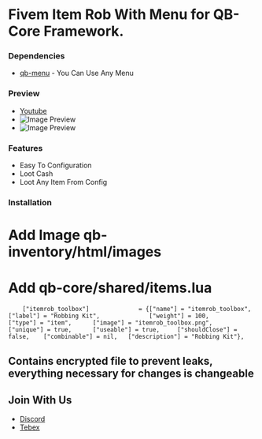 # Fivem Item Rob With Menu for QB-Core Framework.

### Dependencies
- [qb-menu](https://github.com/qbcore-framework/qb-menu) - You Can Use Any Menu


### Preview
- [Youtube](https://youtu.be/GEnwjLEttac)
- ![Image Preview](https://media.discordapp.net/attachments/1079128394320580668/1079153230681997442/image.png)
- ![Image Preview](https://media.discordapp.net/attachments/1079128394320580668/1079153506549760170/image.png)


### Features
- Easy To Configuration
- Loot Cash
- Loot Any Item From Config

### Installation

# Add Image qb-inventory/html/images

# Add qb-core/shared/items.lua
```
	["itemrob_toolbox"] 			 = {["name"] = "itemrob_toolbox", 					["label"] = "Robbing Kit", 				["weight"] = 100, 		["type"] = "item", 		["image"] = "itemrob_toolbox.png", 		["unique"] = true, 		["useable"] = true, 	["shouldClose"] = false,	["combinable"] = nil,   ["description"] = "Robbing Kit"},

```


## Contains encrypted file to prevent leaks, everything necessary for changes is changeable

## Join With Us
- [Discord](https://discord.gg/NbpHD9RaSJ)
- [Tebex](https://kael.tebex.io/)
